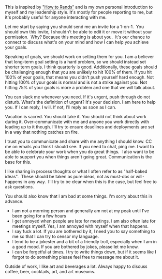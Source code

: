 This is inspired by <a href="http://randsinrepose.com/archives/how-to-rands/">"How to Rands"</a> and is my own personal introduction to myself and my leadership style. It's mostly for people reporting to me, but it's probably useful for anyone interacting with me.

Let me start by saying you should send me an invite for a 1-on-1.  You should own this invite, I shouldn't be able to edit it or move it without your permission.  Why? Because this meeting is about you.  It's our chance to connect to discuss what's on your mind and how I can help you achieve your goals.

Speaking of goals, we should work on setting them for you. I am a believer that long-term goal setting is a hard problem, so we should instead set shorter term goals. I think quarterly is good. Additionally, these goals should be challenging enough that you are unlikely to hit 100% of them. If you hit 100% of your goals, that means you didn't push yourself hard enough. Not hitting 100% of your goals is normal and is not a strike against you. Not hitting 75% of your goals is more a problem and one that we will talk about.

You can slack me whenever you need. If it's urgent, push through do not disturb. What's the definition of urgent? It's your decision. I am here to help you. If I can reply, I will. If not, I'll reply as soon as I can.

Vacation is sacred. You should take it. You should not think about work during it. Over-communicate with me and anyone you work directly with leading up to it though. I'll try to ensure deadlines and deployments are set in a way that nothing catches on fire.

I trust you to communicate and share with me anything I should know. CC me on emails you think I should see. If you need to chat, ping me. I want to be able to celebrate your work when you do great things.  I also want to be able to support you when things aren't going great. Communication is the base for this.

I like sharing in process thoughts or what I often refer to as "half-baked ideas".  These should be taken as pure ideas, not as must-dos or will-happens in any way.  I'll try to be clear when this is the case, but feel free to ask questions.

You should also know that I am bad at some things. I'm sorry about this in advance.
 - I am not a morning person and generally am not at my peak until I've been going for a few hours</li>
 - I get annoyed when people are late for meetings. I am also often late for meetings myself. Yes, I am annoyed with myself when that happens. </li>
 - I say fuck a lot. If you are bothered by it, I need you to say something to me so that I can try to censor my language.
 - I tend to be a jokester and a bit of a friendly troll, especially when I am in a good mood. If you are bothered by jokes, please let me know.</li>
 - I can be forgetful at times. I try to write things down, but if it seems like I forgot to do something please feel free to message me about it.

Outside of work, I like art and beverages a lot. Always happy to discuss coffee, beer, cocktails, art, and art museums.
